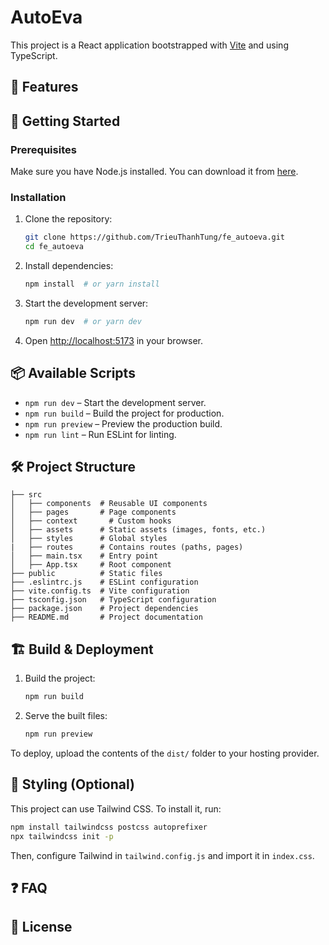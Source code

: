 # AutoEva

This project is a React application bootstrapped with [Vite](https://vitejs.dev/) and using TypeScript.

## 📌 Features

## 🚀 Getting Started

### Prerequisites
Make sure you have Node.js installed. You can download it from [here](https://nodejs.org/).

### Installation

1. Clone the repository:
   ```sh
   git clone https://github.com/TrieuThanhTung/fe_autoeva.git
   cd fe_autoeva
   ```

2. Install dependencies:
   ```sh
   npm install  # or yarn install
   ```

3. Start the development server:
   ```sh
   npm run dev  # or yarn dev
   ```
   
4. Open [http://localhost:5173](http://localhost:5173) in your browser.

## 📦 Available Scripts

- `npm run dev` – Start the development server.
- `npm run build` – Build the project for production.
- `npm run preview` – Preview the production build.
- `npm run lint` – Run ESLint for linting.

## 🛠️ Project Structure
```
├── src
│   ├── components  # Reusable UI components
│   ├── pages       # Page components
│   ├── context       # Custom hooks
│   ├── assets      # Static assets (images, fonts, etc.)
│   ├── styles      # Global styles
|   ├── routes      # Contains routes (paths, pages)
│   ├── main.tsx    # Entry point
│   ├── App.tsx     # Root component
├── public          # Static files
├── .eslintrc.js    # ESLint configuration
├── vite.config.ts  # Vite configuration
├── tsconfig.json   # TypeScript configuration
├── package.json    # Project dependencies
├── README.md       # Project documentation
```

## 🏗️ Build & Deployment

1. Build the project:
   ```sh
   npm run build
   ```

2. Serve the built files:
   ```sh
   npm run preview
   ```

To deploy, upload the contents of the `dist/` folder to your hosting provider.

## 🎨 Styling (Optional)
This project can use Tailwind CSS. To install it, run:
```sh
npm install tailwindcss postcss autoprefixer
npx tailwindcss init -p
```
Then, configure Tailwind in `tailwind.config.js` and import it in `index.css`.

## ❓ FAQ

## 📜 License


